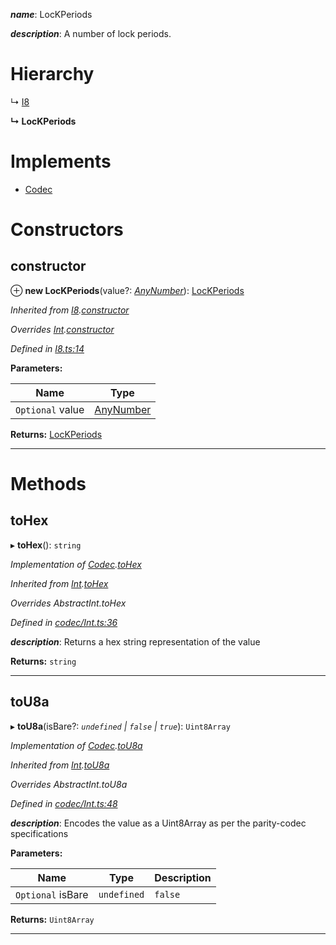 

*__name__*: LocKPeriods

*__description__*: A number of lock periods.

# Hierarchy

↳  [I8](_i8_.i8.md)

**↳ LocKPeriods**

# Implements

* [Codec](../interfaces/_types_.codec.md)

# Constructors

<a id="constructor"></a>

##  constructor

⊕ **new LocKPeriods**(value?: *[AnyNumber](../modules/_types_.md#anynumber)*): [LocKPeriods](_lockperiods_.lockperiods.md)

*Inherited from [I8](_i8_.i8.md).[constructor](_i8_.i8.md#constructor)*

*Overrides [Int](_codec_int_.int.md).[constructor](_codec_int_.int.md#constructor)*

*Defined in [I8.ts:14](https://github.com/polkadot-js/api/blob/25c18bb/packages/types/src/I8.ts#L14)*

**Parameters:**

| Name | Type |
| ------ | ------ |
| `Optional` value | [AnyNumber](../modules/_types_.md#anynumber) |

**Returns:** [LocKPeriods](_lockperiods_.lockperiods.md)

___

# Methods

<a id="tohex"></a>

##  toHex

▸ **toHex**(): `string`

*Implementation of [Codec](../interfaces/_types_.codec.md).[toHex](../interfaces/_types_.codec.md#tohex)*

*Inherited from [Int](_codec_int_.int.md).[toHex](_codec_int_.int.md#tohex)*

*Overrides AbstractInt.toHex*

*Defined in [codec/Int.ts:36](https://github.com/polkadot-js/api/blob/25c18bb/packages/types/src/codec/Int.ts#L36)*

*__description__*: Returns a hex string representation of the value

**Returns:** `string`

___
<a id="tou8a"></a>

##  toU8a

▸ **toU8a**(isBare?: *`undefined` | `false` | `true`*): `Uint8Array`

*Implementation of [Codec](../interfaces/_types_.codec.md).[toU8a](../interfaces/_types_.codec.md#tou8a)*

*Inherited from [Int](_codec_int_.int.md).[toU8a](_codec_int_.int.md#tou8a)*

*Overrides AbstractInt.toU8a*

*Defined in [codec/Int.ts:48](https://github.com/polkadot-js/api/blob/25c18bb/packages/types/src/codec/Int.ts#L48)*

*__description__*: Encodes the value as a Uint8Array as per the parity-codec specifications

**Parameters:**

| Name | Type | Description |
| ------ | ------ | ------ |
| `Optional` isBare | `undefined` | `false` | `true` |  true when the value has none of the type-specific prefixes (internal) |

**Returns:** `Uint8Array`

___


